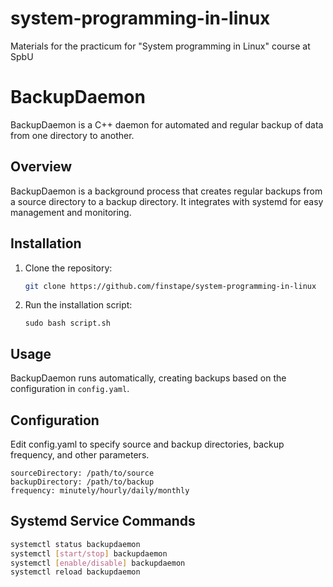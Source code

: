 # system-programming-in-linux
Materials for the practicum for "System programming in Linux" course at SpbU

# BackupDaemon

BackupDaemon is a C++ daemon for automated and regular backup of data from one directory to another.

## Overview

BackupDaemon is a background process that creates regular backups from a source directory to a backup directory. It integrates with systemd for easy management and monitoring.

## Installation

1. Clone the repository:

    ```bash
    git clone https://github.com/finstape/system-programming-in-linux
    ```

2. Run the installation script:

    ```
    sudo bash script.sh
    ```

## Usage

BackupDaemon runs automatically, creating backups based on the configuration in `config.yaml`.

## Configuration
Edit config.yaml to specify source and backup directories, backup frequency, and other parameters.

```
sourceDirectory: /path/to/source
backupDirectory: /path/to/backup
frequency: minutely/hourly/daily/monthly
```

## Systemd Service Commands

```bash
systemctl status backupdaemon
systemctl [start/stop] backupdaemon
systemctl [enable/disable] backupdaemon
systemctl reload backupdaemon
```
